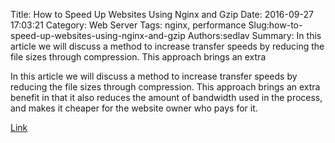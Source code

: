 Title: How to Speed Up Websites Using Nginx and Gzip
Date: 2016-09-27 17:03:21
Category: Web Server
Tags: nginx, performance
Slug:how-to-speed-up-websites-using-nginx-and-gzip
Authors:sedlav
Summary: In this article we will discuss a method to increase transfer speeds by reducing the file sizes through compression. This approach brings an extra 

> 
In this article we will discuss a method to increase transfer speeds by reducing the file sizes through compression. This approach brings an extra benefit in that it also reduces the amount of bandwidth used in the process, and makes it cheaper for the website owner who pays for it.

[Link](http://www.tecmint.com/increase-nginx-performance-enable-gzip-compression-module/)
